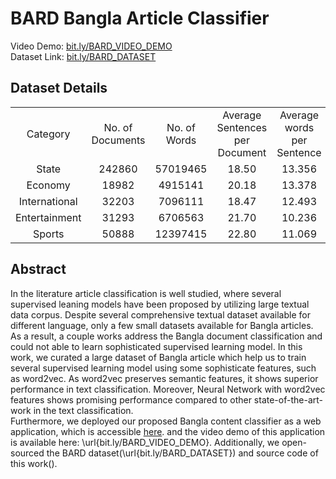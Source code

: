 # BARD Bangla Article Classifier
Video Demo: <a href="https://bit.ly/BARD_VIDEO_DEMO"> bit.ly/BARD_VIDEO_DEMO </a> <br/>
Dataset Link: <a href="https://bit.ly/BARD_DATASET"> bit.ly/BARD_DATASET </a> <br/>

<h2>Dataset Details</h2>
<table>
<tr>
<td align="center">Category  </td><td align="center">  No. of Documents  </td><td align="center">  No. of Words  </td><td align="center">  Average Sentences per Document  </td><td align="center">  Average words per Sentence</td>
</tr><tr>
<td align="center">State </td><td align="center">  242860  </td><td align="center">  57019465  </td><td align="center">  18.50  </td><td align="center">  13.356</td>
</tr><tr>
<td align="center">Economy </td><td align="center">  18982  </td><td align="center"> 4915141  </td><td align="center">  20.18  </td><td align="center"> 13.378</td>
</tr><tr>
<td align="center">International </td><td align="center"> 32203  </td><td align="center"> 7096111  </td><td align="center">  18.47  </td><td align="center"> 12.493</td>
</tr><tr>
<td align="center">Entertainment </td><td align="center"> 31293  </td><td align="center"> 6706563  </td><td align="center">  21.70  </td><td align="center"> 10.236</td>
</tr><tr>
<td align="center">Sports </td><td align="center"> 50888 </td><td align="center"> 12397415  </td><td align="center"> 22.80  </td><td align="center"> 11.069</td>
</tr>
</table>

<h2>Abstract</h2>
In the literature article classification is well studied, where several supervised leaning models have been proposed by utilizing large textual data corpus. Despite several comprehensive textual dataset available for different language, only a few small datasets available for Bangla articles. As a result, a couple works address the Bangla document classification and could not able to learn sophisticated supervised learning model. In this work, we curated a large dataset of Bangla article which help us to train several supervised learning model using some sophisticate features, such as word2vec. As word2vec preserves semantic features, it shows superior performance in text classification. Moreover, Neural Network with word2vec features shows promising performance compared to other state-of-the-art-work in the text classification. 
<br/>Furthermore, we deployed our proposed Bangla content classifier as a web application, which is accessible <a href="http://www.bard2018.pythonanywhere.com">here</a>.  and the video demo of this application is available here: \url{bit.ly/BARD_VIDEO_DEMO}. Additionally, we open-sourced the BARD dataset(\url{bit.ly/BARD_DATASET}) and source code of this work().
